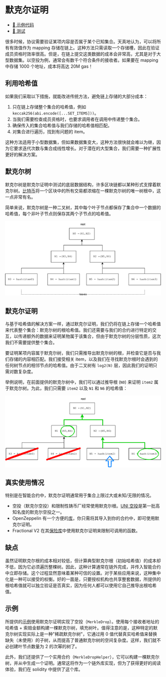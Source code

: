 # 默克尔证明

- [📜 示例代码](./MerkleProofs.sol)
- [🐞 测试](../../test/MerkleProofs.t.sol)

很多时候，协议需要验证某项内容是否属于某个已知集合。天真地认为，可以将所有有效值作为 mapping 存储在链上。这种方法只需读取一个存储槽，因此在验证成员资格时效率很高。但是，在链上提交这类数据的成本会非常高，尤其是对于大型数据集。以空投为例，通常会有数千个符合条件的接收者。如果要在 mapping 中存储 1000 个地址，成本将高达 20M gas！

## 利用哈希值

如果我们采取以下措施，就能改进传统方法，避免链上存储的大部分成本：

1. 只在链上存储整个集合的哈希值，例如 `keccak256(abi.encode([...SET_ITEMS]))`。
1. 当我们需要检查成员资格时，也要求调用者在调用中传递整个集合。
1. 确保传入的集合哈希值与我们存储的哈希值相匹配。
1. 对集合进行遍历，找到有问题的 item。

这种方法适用于小型数据集，但如果数据集变大，这种方法很快就会难以为继，因为它要求迭代次数与集合成线性增长。对于潜在的大型集合，我们需要一种扩展性更好的解决方案。

## 默克尔树

默克尔树是默克尔证明中测试的底层数据结构，许多区块链都以某种形式支撑着默克尔树。[比特币](https://dev-notes.eu/2019/09/compute-bitcoin-merkle-root)将一个区块中的所有交易都浓缩在一棵默克尔树的唯一树根中，这一点非常有名。

简单来说，默克尔树是一种二叉树，其中每个叶子节点都保存了集合中一个数据的哈希值，每个非叶子节点则保存其两个子节点的哈希值。

![simple merkle tree](./merkle-tree.png)

## 默克尔证明

与基于哈希值的解决方案一样，通过默克尔证明，我们仍将在链上存储一个哈希值来代表整个集合：默克尔树的根哈希值。我们还需要与我们的合约进行特定的交互，以传递额外的数据来证明某物属于该集合，但由于默克尔树的分层性质，这次我们不需要提供整个集合。

要证明某项内容属于默克尔树，我们只需推导出默克尔树的根，并检查它是否与我们存储的内容相匹配。我们接受相关 item，以及我们在寻找默克尔根时会遇到的任何树节点的相邻节点的哈希值。由于二叉树有 `log2(N)` 层，因此我们的证明只需对数复杂度。

举例说明，在前面提供的默克尔树中，我们可以通过推导根 (`N0`) 来证明 `item2` 属于默克尔树。为此，我们只需要 `item2` 以及 `N1` 和 `N6` 的哈希值：

![merkle-proof](./merkle-proof.png)

## 真实使用情况

特别是在智能合约中，默克尔证明通常用于集合上限过大或未知/无限的情况。

- 空投（默克尔空投）和限制性铸币厂经常使用默克尔根。[UNI 空投](https://github.com/Uniswap/merkle-distributor/blob/master/contracts/MerkleDistributor.sol)是第一批高知名度的默克尔空投之一。
- OpenZeppelin 有一个方便的[库](https://github.com/OpenZeppelin/openzeppelin-contracts/blob/master/contracts/utils/cryptography/MerkleProof.sol)，你只需将其导入到你的合约中，即可使用默克尔证明。
- Fractional V2 在其[保险库](https://docs.fractional.art/fractional-v2-1/smart-contracts/vault/vault)中使用默克尔证明来限制可调用的函数。

## 缺点

虽然证明默克尔根的成本相对较低，但计算典型默克尔根（初始哈希值）的成本却不低，因为它必须遍历整棵树。因此，这种计算通常在链外完成，并传入智能合约中立即存储。这个过程显然意味着某种可信的设置。对于某些应用来说，这种集中化是一种可以接受的权衡。好的一面是，只要授权机构也共享整套数据，所提供的根哈希值就可以独立验证是否真实，因为任何人都可以使用它自己推导出根哈希值。

## 示例

所提供的[示例](https://github.com/nzhl/useful-solidity-patterns/blob/main/patterns/merkle-proofs/MerkleProofs.sol)使用默克尔证明实现了空投（`MerkleDrop`）。使用每个接收者地址的哈希值 + 索赔金额构建一棵默克尔树，填充树叶。值得注意的是，这种特定的默克尔树实现实际上是一种"稀疏默克尔树"，它通过用 0 值代替真实哈希值来替换缺失（未使用）的子树，从而提高了普通默克尔树的空间复杂度。这样，我们就不必创建叶节点数量为 2 的次幂的树了。

此外，我们还提供了一个实用合约（`MerkleDropHelper`），它可以构建一棵默克尔树，并从中生成一个证明。通常这将作为一个链外库实现，但为了获得更好的阅读体验，我们在 solidity 中提供了这个库。
